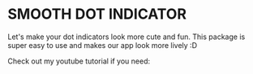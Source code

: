 # SMOOTH DOT INDICATOR

Let's make your dot indicators look more cute and fun. This package is super easy to use and makes our app look more lively :D

Check out my youtube tutorial if you need: 
